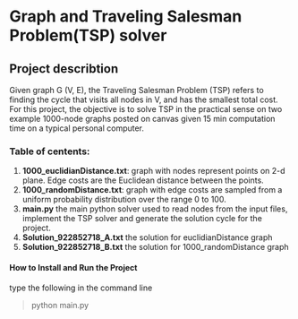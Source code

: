 # Graph and Traveling Salesman Problem(TSP) solver

## Project describtion
Given graph G (V, E), the Traveling Salesman Problem (TSP) refers to finding the cycle that visits all nodes in V, and has the smallest total cost. For this project, the objective is to solve TSP in the practical sense on two example 1000-node graphs posted on canvas given 15 min computation time on a typical personal computer. 

### Table of centents:
1. **1000_euclidianDistance.txt**: graph with nodes represent points on 2-d plane. Edge costs are the Euclidean distance between the
points.
2. **1000_randomDistance.txt**: graph with edge costs are sampled from a uniform probability distribution over the range 0 to 100. 
3. **main.py** the main python solver used to read nodes from the input files, implement the TSP solver and generate the solution cycle for the project.
4. **Solution_922852718_A.txt** the solution for euclidianDistance graph
5. **Solution_922852718_B.txt** the solution for 1000_randomDistance graph 

#### How to Install and Run the Project
type the following in the command line
> python main.py

